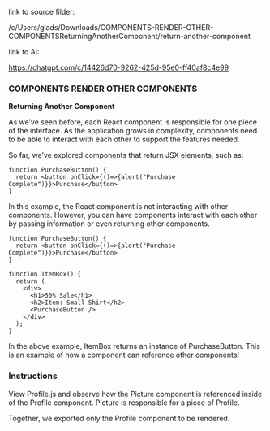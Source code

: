 link to source filder:

/c/Users/glads/Downloads/COMPONENTS-RENDER-OTHER-COMPONENTSReturningAnotherComponent/return-another-component

link to AI:

https://chatgpt.com/c/14426d70-9262-425d-95e0-ff40af8c4e99


### COMPONENTS RENDER OTHER COMPONENTS

**Returning Another Component**

As we’ve seen before, each React component is responsible for one piece of the interface. As the application grows in complexity, components need to be able to interact with each other to support the features needed.

So far, we’ve explored components that return JSX elements, such as:

```
function PurchaseButton() {
  return <button onClick={()=>{alert("Purchase Complete")}}>Purchase</button>
}

```
In this example, the React component is not interacting with other components. However, you can have components interact with each other by passing information or even returning other components.

```
function PurchaseButton() {
  return <button onClick={()=>{alert("Purchase Complete")}}>Purchase</button>
}

function ItemBox() {
  return (
    <div>
      <h1>50% Sale</h1>
      <h2>Item: Small Shirt</h2>
      <PurchaseButton />
    </div>
  );
}

```
In the above example, ItemBox returns an instance of PurchaseButton. This is an example of how a component can reference other components!

### Instructions
View Profile.js and observe how the Picture component is referenced inside of the Profile component. Picture is responsible for a piece of Profile.

Together, we exported only the Profile component to be rendered.
